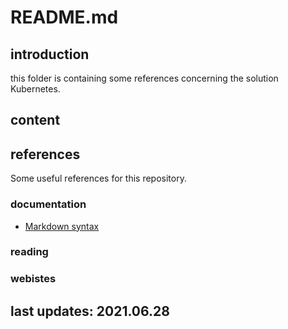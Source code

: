 
# README.md

## introduction

this folder is containing some references concerning the solution Kubernetes.

## content

## references

Some useful references for this repository.

### documentation

- [Markdown syntax](https://github.com/ropy1971/azure-terraform/blob/master/references/markdown-cheatsheet-online.pdf)

### reading

### webistes

## last updates: 2021.06.28


